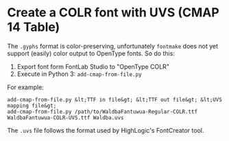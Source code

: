 # Create a COLR font with UVS (CMAP 14 Table)

The `.gyphs` format is color-preserving, unfortunately `fontmake` does not
yet support (easily) color output to OpenType fonts.  So do this:


1. Export font form FontLab Studio to "OpenType COLR"
2. Execute in Python 3: `add-cmap-from-file.py`

For example:
```
add-cmap-from-file.py &lt;TTF in file&gt; &lt;TTF out file&gt; &lt;UVS mapping file&gt;
add-cmap-from-file.py /path/to/WaldbaFantuwua-Regular-COLR.ttf  WaldbaFantuwua-COLR-UVS.ttf Waldba.uvs
```
The `.uvs` file follows the format used by HighLogic's FontCreator tool.
